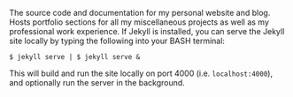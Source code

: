 The source code and documentation for my personal website and blog. Hosts portfolio sections for all my miscellaneous projects as well as my professional work experience. If Jekyll is installed, you can serve the Jekyll site locally by typing the following into your BASH terminal:
```
$ jekyll serve | $ jekyll serve &
```
This will build and run the site locally on port 4000 (i.e. `localhost:4000`), and optionally run the server in the background. 
